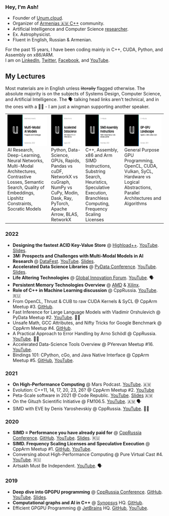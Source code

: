 ### Hey, I'm Ash!

* Founder of [Unum.cloud](https://unum.cloud).
* Organizer of [Armenias 🇦🇲 C++](https://t.me/cpparm) community.
* Artificial Intelligence and Computer Science [researcher](https://github.com/unum-cloud).
* Ex. Astrophysicist.
* Fluent in English, Russian & Armenian.

For the past 15 years, I have been coding mainly in C++, CUDA, Python, and Assembly on x86/ARM.<br/>
I am on [LinkedIn](https://linkedin.com/in/ashvardanian), [Twitter](https://twitter.com/ashvardanian), [Facebook](https://fb.com/ashvardanian), and [YouTube](https://youtube.com/playlist?list=PL2kcrNAeGTFzZbccNB3P_xruYPskMmwRT).

## My Lectures

Most materials are in English unless ~~literally~~ flagged otherwise.
The absolute majority is on the subjects of Systems Design, Computer Science, and Artificial Intelligence.
The 🗣️ talking head links aren't technical, and in the ones with a 👯‍♂️ - I am just a wingman supporting another speaker.

<table>
  <tr>
    <td valign="top">
      <a href="https://www.youtube.com/watch?v=p3RMkiqd7vY">
        <img width=177 height=100 src="DataFest.png" alt="3M: Prospects and Challenges with Multi-Modal Models in AI Research">
      </a><br/>
      AI Research, Deep-Learning, Neural Networks, Multi-Modal Architectures, 
      Contrastive Losses, Semantic Search, Quality of Embeddings, 
      Lipshitz Constraints, Socratic Models
    </td>
    <td valign="top">
      <a href="https://www.youtube.com/watch?v=OxAKSVuW2Yk">
        <img width=177 height=100 src="PyData.png" alt="Accelerated Data Science Libraries">
      </a><br/>
      Python, Data-Science, GPUs, Rapids, Pandas vs cuDF, NetworkX vs cuGraph, NumPy vs CuPy,
      Modin, Dask, Ray, PyTorch, Apache Arrow, BLAS, RetworkX
    </td>
    <td valign="top">
      <a href="https://www.youtube.com/watch?v=6Sh9QWdzo58">
        <img width=177 height=100 src="SIMD.png" alt="SIMD = Performance you have already paid for">
      </a><br/>
      C++, Assembly, x86 and Arm SIMD Instructions, Substring Search, Heuristics,
      Speculative Execution, Branchless Computing, Frequency Scaling Licenses
    </td>
    <td valign="top">
      <a href="https://www.youtube.com/watch?v=AA4RI6o0h1U">
        <img width=177 height=100 src="GPGPU.png" alt="Deep dive into GPGPU programming">
      </a><br/>
      General Purpose GPU Programming, OpenCL, CUDA, Vulkan, SyCL,
      Hardware vs Logical Abstractions, Parallel Architectures and Algorithms
    </td>
  </tr>
</table>

### 2022

* **Designing the fastest ACID Key-Value Store** @ [Highload++](https://highload.am/2022/abstracts/9673). [YouTube](https://www.youtube.com/watch?v=ybWeUf_hC7o). [Slides](https://drive.google.com/file/d/16gdazzt9DTpCWPuXBAV2JSe1NW-Y7HvQ/view).
* **3M: Prospects and Challenges with Multi-Modal Models in AI Research** @ [DataFest](https://datafest.am). [YouTube](https://youtu.be/p3RMkiqd7vY). [Slides](https://drive.google.com/file/d/166UgMRVM1ORJPWQ74oRc2UH-bKmPHbqI/view).
* **Accelerated Data Science Libraries** @ [PyData Conference](https://pydata.org/yerevan2022/). [YouTube](https://youtu.be/OxAKSVuW2Yk). [Slides](https://drive.google.com/file/d/168_Ctx0n6Jtw7ufSlTL3skCZR--lw-C0/view).
* **Life Altering Technologies** @ [Global Innovation Forum](https://fast.foundation/gif/2022/). [YouTube](https://www.youtube.com/watch?v=EBh9_7o31bI&t=24447s). 🗣️
* **Persistent Memory Technologies Overview** @ [AMD](https://amd.com) & [Xilinx](https://www.xilinx.com).
* **Role of C++ in Machine Learning discussion** @ CppRussia. [YouTube](https://youtu.be/gO_bVvIN7HM). 🇷🇺
* From OpenCL, Thrust & CUB to raw CUDA Kernels & SyCL @ CppArm Meetup #3. [GitHub](https://github.com/unum-cloud/ParallelReductions).
* Fast Inference for Large Language Models with Vladimir Orshulevich @ PyData Meetup #2. [YouTube](https://youtu.be/tKwL-Q7INnQ). 👯‍♂️
* Unsafe Math, GCC Attributes, and Nifty Tricks for Google Benchmark @ CppArm Meetup #4. [GitHub](https://github.com/ashvardanian/BenchmarkingTutorial).
* A Practical Approach to Error Handling by Arno Schödl @ CppRussia. [YouTube](https://youtu.be/zNbmFRaetTA). 👯‍♂️
* Accelerated Data-Science Tools Overview @ PYerevan Meetup #16. [YouTube](https://youtu.be/coTgcwnzvAg).
* Bindings 101: CPython, cGo, and Java Native Interface @ CppArm Meetup #5. [GitHub](github.com/unum-cloud/ukv), [YouTube](https://youtu.be/psmfAg1Nc3s).

### 2021

* **On High-Performance Computing** @ Mars Podcast. [YouTube](https://youtu.be/yK4Bd-6Mxk0). 🇦🇲
* Evolution: C++11, 14, 17, 20, 23, 26? @ CppArm Meetup #2. [YouTube](https://youtu.be/jtttoxkjTIA)
* Peta-Scale software in 2021 @ Code Republic. [YouTube](https://youtu.be/8R-43hfnPHI). [Slides](https://drive.google.com/file/d/166nCWQH1-5KIPNmN4rUzebAW7mi6_eY5/view) 🇦🇲
* On the Gituzh Scientific Initiative @ FM106.5. [YouTube](https://youtu.be/89eDghXaZjI). 🇦🇲 🗣️
* SIMD with EVE by Denis Yaroshevskiy @ CppRussia. [YouTube](https://youtu.be/CV0e-2a_dTI). 👯‍♂️

### 2020

* **SIMD = Performance you have already paid for** @ [CppRussia Conference](https://2020.cppconf-piter.ru/2020/spb/talks/23g3egeumhe3p4fd66pbar/). [GitHub](https://github.com/ashvardanian/SubstringSearchBenchmark). [YouTube](https://youtu.be/6Sh9QWdzo58). [Slides](https://drive.google.com/file/d/16BsyqGWjpNfqG0vAb21l0eySbChC_njJ/view). 🇷🇺
* **SIMD. Frequency Scaling Licenses and Speculative Execution** @ CppArm Meetup #1. [GitHub](https://github.com/ashvardanian/CppBenchSubstrSearch), [YouTube](https://youtu.be/ft51yJ9mDcc?t=140).
* Conversing about High-Performance Computing @ Pure Virtual Cast #4. [YouTube](https://youtu.be/dCdBFB4LDjw). 🇷🇺
* Artsakh Must Be Independent. [YouTube](https://youtu.be/sN8CsCgDlHY). 🗣️

### 2019

* **Deep dive into GPGPU programming** @ [CppRussia Conference](https://cppconf-piter.ru/en/2020/spb/talks/23g3egeumhe3p4fd66pbar/?fbclid=IwAR26hl3tEhw1os0J6oLzsVPTOAuSGkZIMzwq689tEq8NH5_V7b3MHV8f_zU). [GitHub](https://github.com/ashvardanian/SandboxGPUs). [YouTube](https://youtu.be/AA4RI6o0h1U). [Slides](https://drive.google.com/file/d/16AicAl99t3ZZFnza04Wnw_Vuem0w8lc7/view).
* **Computational graphs and AI in C++** @ [Synopsys](https://www.synopsys.com) HQ. [GitHub](https://github.com/ashvardanian/NeuralSTL).
* Efficient GPGPU Programming @ [JetBrains](https://www.jetbrains.com) HQ. [GitHub](https://github.com/ashvardanian/SandboxGPUs), [YouTube](https://youtu.be/BUtHOftDm_Y).
